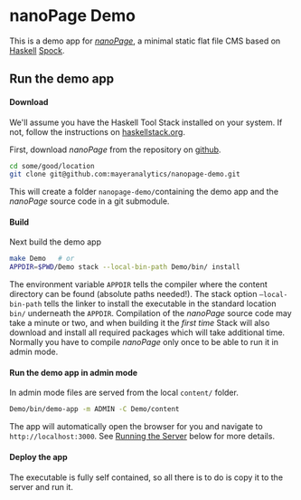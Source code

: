 # nanoPage Demo

This is a demo app for [*nanoPage*](https://github.com/mayeranalytics/nanopage), a minimal static flat file CMS based on [Haskell](http://www.haskell.org)
[Spock](htp://spock.li). 

## Run the demo app

#### Download

We'll assume you have the Haskell Tool Stack installed on your system. If not, follow the instructions on [haskellstack.org](https://docs.haskellstack.org/en/stable/README/).

First, download *nanoPage* from the repository on [github](https://github.com/mayeranalytics/nanoPage/).

```bash
cd some/good/location
git clone git@github.com:mayeranalytics/nanopage-demo.git
```

This will create a folder `nanopage-demo/`containing the demo app and the *nanoPage* source code in a git submodule.

#### Build

Next build the demo app 

```bash
make Demo	# or
APPDIR=$PWD/Demo stack --local-bin-path Demo/bin/ install
```

The environment variable `APPDIR` tells the compiler where the content directory can be found (absolute paths needed!). The stack option `—local-bin-path` tells the linker to install the executable in the standard location `bin/` underneath the `APPDIR`. Compilation of the *nanoPage* source code may take a minute or two, and when building it the *first time* Stack will also download and install all required packages which will take additional time. Normally you have to compile *nanoPage* only once to be able to run it in admin mode.

#### Run the demo app in admin mode

In admin mode files are served from the local `content/` folder.

```bash
Demo/bin/demo-app -m ADMIN -C Demo/content
```

The app will automatically open the browser for you and navigate to `http://localhost:3000`. See [Running the Server](#running-the-server) below for more details.

#### Deploy the app

The executable is fully self contained, so all there is to do is copy it to the server and run it.